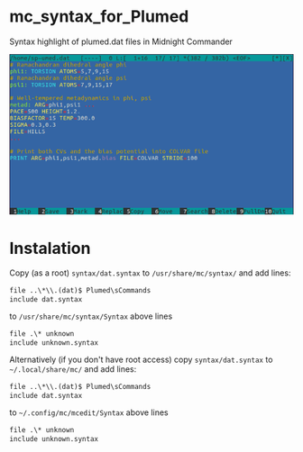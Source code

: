 # mc_syntax_for_Plumed
Syntax highlight of plumed.dat files in Midnight Commander

![screenshot](./screenshot.png)

# Instalation
Copy (as a root) `syntax/dat.syntax` to `/usr/share/mc/syntax/` and add lines:
```
file ..\*\\.(dat)$ Plumed\sCommands
include dat.syntax
```
to `/usr/share/mc/syntax/Syntax` above lines
```
file .\* unknown
include unknown.syntax
```

Alternatively (if you don't have root access) copy `syntax/dat.syntax` to `~/.local/share/mc/` and add lines:
```
file ..\*\\.(dat)$ Plumed\sCommands
include dat.syntax
```
to `~/.config/mc/mcedit/Syntax` above lines
```
file .\* unknown
include unknown.syntax
```


